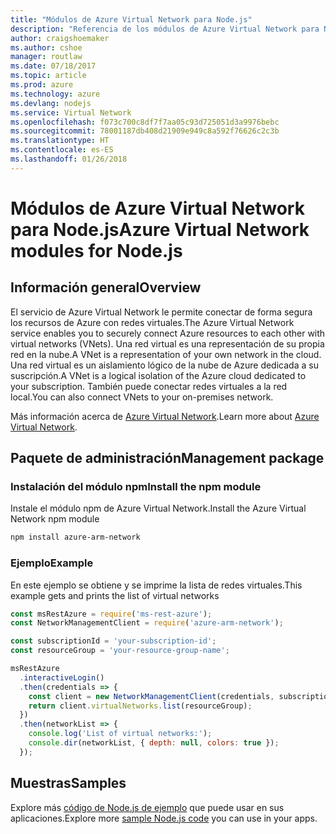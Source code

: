 ```yaml
---
title: "Módulos de Azure Virtual Network para Node.js"
description: "Referencia de los módulos de Azure Virtual Network para Node.js"
author: craigshoemaker
ms.author: cshoe
manager: routlaw
ms.date: 07/18/2017
ms.topic: article
ms.prod: azure
ms.technology: azure
ms.devlang: nodejs
ms.service: Virtual Network
ms.openlocfilehash: f073c700c8df7f7aa05c93d725051d3a9976bebc
ms.sourcegitcommit: 78001187db408d21909e949c8a592f76626c2c3b
ms.translationtype: HT
ms.contentlocale: es-ES
ms.lasthandoff: 01/26/2018
---
```

# <a name="azure-virtual-network-modules-for-nodejs"></a><span data-ttu-id="1d312-103">Módulos de Azure Virtual Network para Node.js</span><span class="sxs-lookup"><span data-stu-id="1d312-103">Azure Virtual Network modules for Node.js</span></span>

## <a name="overview"></a><span data-ttu-id="1d312-104">Información general</span><span class="sxs-lookup"><span data-stu-id="1d312-104">Overview</span></span>

<span data-ttu-id="1d312-105">El servicio de Azure Virtual Network le permite conectar de forma segura los recursos de Azure con redes virtuales.</span><span class="sxs-lookup"><span data-stu-id="1d312-105">The Azure Virtual Network service enables you to securely connect Azure resources to each other with virtual networks (VNets).</span></span> <span data-ttu-id="1d312-106">Una red virtual es una representación de su propia red en la nube.</span><span class="sxs-lookup"><span data-stu-id="1d312-106">A VNet is a representation of your own network in the cloud.</span></span> <span data-ttu-id="1d312-107">Una red virtual es un aislamiento lógico de la nube de Azure dedicada a su suscripción.</span><span class="sxs-lookup"><span data-stu-id="1d312-107">A VNet is a logical isolation of the Azure cloud dedicated to your subscription.</span></span> <span data-ttu-id="1d312-108">También puede conectar redes virtuales a la red local.</span><span class="sxs-lookup"><span data-stu-id="1d312-108">You can also connect VNets to your on-premises network.</span></span>

<span data-ttu-id="1d312-109">Más información acerca de [Azure Virtual Network](https://docs.microsoft.com/azure/virtual-network/virtual-networks-overview).</span><span class="sxs-lookup"><span data-stu-id="1d312-109">Learn more about [Azure Virtual Network](https://docs.microsoft.com/azure/virtual-network/virtual-networks-overview).</span></span>

## <a name="management-package"></a><span data-ttu-id="1d312-110">Paquete de administración</span><span class="sxs-lookup"><span data-stu-id="1d312-110">Management package</span></span>

### <a name="install-the-npm-module"></a><span data-ttu-id="1d312-111">Instalación del módulo npm</span><span class="sxs-lookup"><span data-stu-id="1d312-111">Install the npm module</span></span>

<span data-ttu-id="1d312-112">Instale el módulo npm de Azure Virtual Network.</span><span class="sxs-lookup"><span data-stu-id="1d312-112">Install the Azure Virtual Network npm module</span></span>

```bash
npm install azure-arm-network
```

### <a name="example"></a><span data-ttu-id="1d312-113">Ejemplo</span><span class="sxs-lookup"><span data-stu-id="1d312-113">Example</span></span>

<span data-ttu-id="1d312-114">En este ejemplo se obtiene y se imprime la lista de redes virtuales.</span><span class="sxs-lookup"><span data-stu-id="1d312-114">This example gets and prints the list of virtual networks</span></span>

```javascript
const msRestAzure = require('ms-rest-azure');
const NetworkManagementClient = require('azure-arm-network');

const subscriptionId = 'your-subscription-id';
const resourceGroup = 'your-resource-group-name';

msRestAzure
  .interactiveLogin()
  .then(credentials => {
    const client = new NetworkManagementClient(credentials, subscriptionId);
    return client.virtualNetworks.list(resourceGroup);
  })
  .then(networkList => {
    console.log('List of virtual networks:');
    console.dir(networkList, { depth: null, colors: true });
  });

```

## <a name="samples"></a><span data-ttu-id="1d312-115">Muestras</span><span class="sxs-lookup"><span data-stu-id="1d312-115">Samples</span></span>

<span data-ttu-id="1d312-116">Explore más [código de Node.js de ejemplo](https://azure.microsoft.com/resources/samples/?platform=nodejs) que puede usar en sus aplicaciones.</span><span class="sxs-lookup"><span data-stu-id="1d312-116">Explore more [sample Node.js code](https://azure.microsoft.com/resources/samples/?platform=nodejs) you can use in your apps.</span></span>
